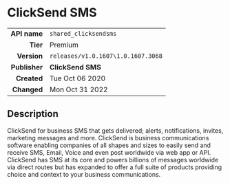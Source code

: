 # ClickSend SMS
| | |
|-:|-|
|**API name**|`shared_clicksendsms`|
|**Tier**|Premium|
|**Version**|`releases/v1.0.1607\1.0.1607.3068`|
|**Publisher**|**ClickSend SMS**|
|**Created**|Tue Oct 06 2020|
|**Changed**|Mon Oct 31 2022|

## Description
ClickSend for business SMS that gets delivered; alerts, notifications, invites, marketing messages and more. ClickSend is business communications software enabling companies of all shapes and sizes to easily send and receive SMS, Email, Voice and even post worldwide via web app or API. ClickSend has SMS at its core and powers billions of messages worldwide via direct routes but has expanded to offer a full suite of products providing choice and context to your business communications.
